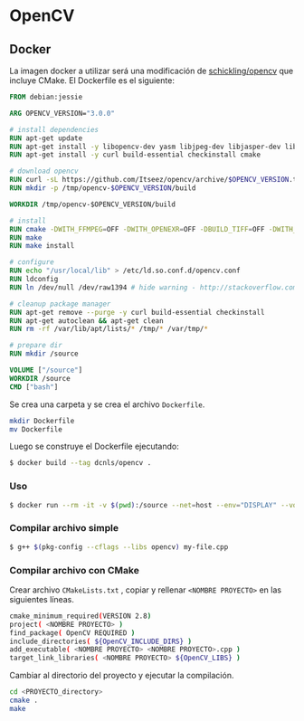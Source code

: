 # OpenCV

## Docker

La imagen docker a utilizar será una modificación de [schickling/opencv](https://hub.docker.com/r/schickling/opencv)  que incluye CMake. El Dockerfile es el siguiente:

```dockerfile
FROM debian:jessie

ARG OPENCV_VERSION="3.0.0"

# install dependencies
RUN apt-get update
RUN apt-get install -y libopencv-dev yasm libjpeg-dev libjasper-dev libavcodec-dev libavformat-dev libswscale-dev libdc1394-22-dev libv4l-dev python-dev python-numpy libtbb-dev libqt4-dev libgtk2.0-dev libmp3lame-dev libopencore-amrnb-dev libopencore-amrwb-dev libtheora-dev libvorbis-dev libxvidcore-dev x264 v4l-utils pkg-config
RUN apt-get install -y curl build-essential checkinstall cmake

# download opencv
RUN curl -sL https://github.com/Itseez/opencv/archive/$OPENCV_VERSION.tar.gz | tar xvz -C /tmp
RUN mkdir -p /tmp/opencv-$OPENCV_VERSION/build

WORKDIR /tmp/opencv-$OPENCV_VERSION/build

# install
RUN cmake -DWITH_FFMPEG=OFF -DWITH_OPENEXR=OFF -DBUILD_TIFF=OFF -DWITH_CUDA=OFF -DWITH_NVCUVID=OFF -DBUILD_PNG=OFF ..
RUN make
RUN make install

# configure
RUN echo "/usr/local/lib" > /etc/ld.so.conf.d/opencv.conf
RUN ldconfig
RUN ln /dev/null /dev/raw1394 # hide warning - http://stackoverflow.com/questions/12689304/ctypes-error-libdc1394-error-failed-to-initialize-libdc1394

# cleanup package manager
RUN apt-get remove --purge -y curl build-essential checkinstall
RUN apt-get autoclean && apt-get clean
RUN rm -rf /var/lib/apt/lists/* /tmp/* /var/tmp/*

# prepare dir
RUN mkdir /source

VOLUME ["/source"]
WORKDIR /source
CMD ["bash"]
```
Se crea una carpeta y se crea el archivo `Dockerfile`.

```bash
mkdir Dockerfile
mv Dockerfile
```
Luego se construye el Dockerfile ejecutando:

```bash
$ docker build --tag dcnls/opencv .
```

### Uso

```bash
$ docker run --rm -it -v $(pwd):/source --net=host --env="DISPLAY" --volume="$HOME/.Xauthority:/root/.Xauthority:rw" --volume="$XAUTHORITY:$XAUTHORITY" --env="XAUTHORITY" dcnls/opencv
```

### Compilar archivo simple

```bash
$ g++ $(pkg-config --cflags --libs opencv) my-file.cpp
```
### Compilar archivo con CMake

Crear archivo `CMakeLists.txt` , copiar y rellenar `<NOMBRE PROYECTO>` en las siguientes líneas.

```bash
cmake_minimum_required(VERSION 2.8)
project( <NOMBRE PROYECTO> )
find_package( OpenCV REQUIRED )
include_directories( ${OpenCV_INCLUDE_DIRS} )
add_executable( <NOMBRE PROYECTO> <NOMBRE PROYECTO>.cpp )
target_link_libraries( <NOMBRE PROYECTO> ${OpenCV_LIBS} )
```

Cambiar al directorio del proyecto y ejecutar la compilación.

```bash
cd <PROYECTO_directory>
cmake .
make
```

